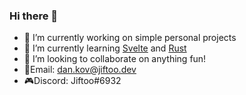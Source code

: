 ### Hi there 👋

- 🔭 I’m currently working on simple personal projects
- 🌸 I’m currently learning [Svelte](https://svelte.dev/) and [Rust](https://www.rust-lang.org/)
- 👯 I’m looking to collaborate on anything fun!
- 📧Email: dan.kov@jiftoo.dev
- 🎮Discord: Jiftoo#6932
